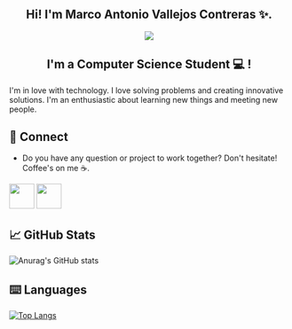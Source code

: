 <h2 align="center"> Hi! I'm Marco Antonio Vallejos Contreras ✨. </h2>
<p align="center">
 <img src="https://media.giphy.com/media/13HgwGsXF0aiGY/giphy.gif">
</p>
<h2 align="center"> I'm a Computer Science Student 💻 ! </h2>

I'm in love with technology. 
  I love solving problems and creating innovative solutions. I'm an enthusiastic about learning new things and meeting new people.

  ## 📩 Connect
* Do you have any question or project to work together? Don't hesitate! Coffee's on me ☕.

<p align="left" >
      <a href="mailto:marko_ant_159@hotmail.com?Subject=I%20want%20propose%20you%20something" target="_blank" rel="noreferrer"><img src="https://user-images.githubusercontent.com/48330849/172060688-5e1bf6ca-7bb9-43a2-b202-001170434946.png"  width="45"></a>
        <a href="https://www.linkedin.com/in/marcovallejos159/" target="_blank" rel="noreferrer"><img src="https://user-images.githubusercontent.com/48330849/172059761-c87c0437-c1b5-4e33-8d3e-e00adf4afc57.png"  width="45"></a>
</p>

## 📈 GitHub Stats 
![Anurag's GitHub stats](https://github-readme-stats.vercel.app/api?username=MarcoAntonio159&show_icons=true&theme=tokyonight)

## ⌨️ Languages 
[![Top Langs](https://github-readme-stats.vercel.app/api/top-langs/?username=MarcoAntonio159&layout=compact&theme=tokyonight)](https://github.com/MarcoAntonio159/github-readme-stats)
